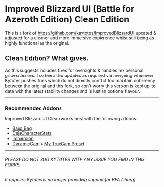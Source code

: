 Improved Blizzard UI (Battle for Azeroth Edition) Clean Edition
===================================================================

This is a fork of https://github.com/kaytotes/ImprovedBlizzardUI updated & adjusted for a cleaner and more immersive expierence whilst still being as highly functional as the original.

## Clean Edition? What gives.
As this suggests includes fixes for oversights & handles my personal gripes/desires. I do keep this updated as required via mergeing whenever Kytotes pushes fixes which do not directly conflict too maintain coherency between the original and this fork, so don't worry this version is kept up-to date with the latest stability changes and is just an optional flavour.
_________________________________________________________________________________________________________________

### Recommended Addons
Improved Blizzard UI Clean works best with the following addons.
* [Baud Bag](https://www.curseforge.com/wow/addons/baud-bag)
* [DejaCharacterStats](https://www.curseforge.com/wow/addons/dejacharacterstats)
* [Immersion](https://wow.curseforge.com/projects/immersion)
* [DynamicCam](https://wow.curseforge.com/projects/dynamiccam) + [My TrueCam Preset](https://pastebin.com/JY12CPND)
_________________________________________________________________________________________________________________
###### PLEASE DO NOT BUG KYTOTES WITH ANY ISSUE YOU FIND IN THIS FORK!!!
*It appears Kytotes is no longer providing support for BFA (shurg)*
